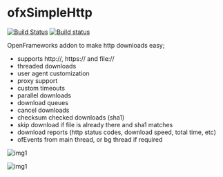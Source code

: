 # ofxSimpleHttp

[![Build Status](https://travis-ci.org/armadillu/ofxSimpleHttp.svg?branch=master)](https://travis-ci.org/armadillu/ofxSimpleHttp)
[![Build status](https://ci.appveyor.com/api/projects/status/d8e634rmni9f7tmr/branch/master?svg=true)](https://ci.appveyor.com/project/armadillu/ofxsimplehttp/branch/master)

OpenFrameworks addon to make http downloads easy; 




* supports http://, https:// and file://
* threaded downloads
* user agent customization
* proxy support
* custom timeouts
* parallel downloads
* download queues
* cancel downloads
* checksum checked downloads (sha1)
* skip download if file is already there and sha1 matches
* download reports (http status codes, download speed, total time, etc)
* ofEvents from main thread, or bg thread if required

![img1](https://farm6.staticflickr.com/5556/14785717148_c953b4d82e_z_d.jpg)

![img1](https://farm4.staticflickr.com/3909/14785770407_718d5752cf_z_d.jpg)
